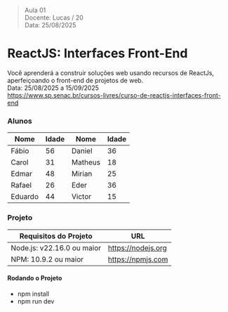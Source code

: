 > Aula 01   
> Docente: Lucas / 20   
> Data: 25/08/2025   


# ReactJS: Interfaces Front-End  
Você aprenderá a construir soluções web usando recursos de ReactJs, aperfeiçoando o front-end de projetos de web.   
Data: 25/08/2025 a 15/09/2025   
https://www.sp.senac.br/cursos-livres/curso-de-reactjs-interfaces-front-end 


### Alunos
|  Nome       |  Idade        |  Nome         |  Idade        | 
|------------- | ------------- | ------------- | ------------- |
| Fábio       |  56           | Daniel        | 36    |
| Carol       |  31           | Matheus       | 18    |  
| Edmar       | 48            | Mirian        | 25    |
| Rafael      | 26            | Eder          | 36    |
| Eduardo     | 44            | Victor        | 15    |


### Projeto   
| Requisitos do Projeto      | URL                    |  
|--------------------------- | ---------------------- |
| Node.js: v22.16.0 ou maior | https://nodejs.org     |   
| NPM: 10.9.2 ou maior       | https://npmjs.com      |


#### Rodando o Projeto
  - npm install    
  - npm run dev 

